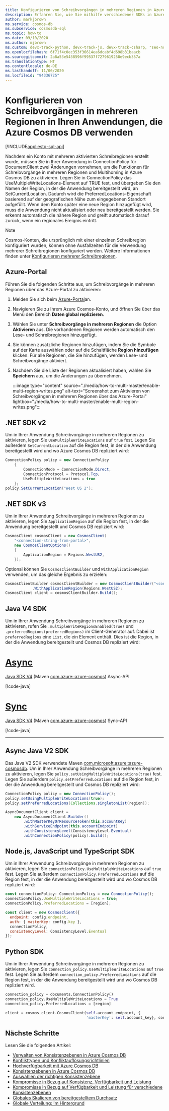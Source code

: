 ```yaml
---
title: Konfigurieren von Schreibvorgängen in mehreren Regionen in Azure Cosmos DB
description: Erfahren Sie, wie Sie mithilfe verschiedener SDKs in Azure Cosmos DB Schreibvorgänge in mehreren Regionen konfigurieren.
author: markjbrown
ms.service: cosmos-db
ms.subservice: cosmosdb-sql
ms.topic: how-to
ms.date: 09/10/2020
ms.author: mjbrown
ms.custom: devx-track-python, devx-track-js, devx-track-csharp, "seo-nov-2020"
ms.openlocfilehash: 6f71f4c0ec353f36614ea6dcabf4d698b31baacb
ms.sourcegitcommit: 2a8a53e5438596f99537f7279619258e9ecb357a
ms.translationtype: HT
ms.contentlocale: de-DE
ms.lasthandoff: 11/06/2020
ms.locfileid: "94336725"
---
```

# <a name="configure-multi-region-writes-in-your-applications-that-use-azure-cosmos-db"></a>Konfigurieren von Schreibvorgängen in mehreren Regionen in Ihren Anwendungen, die Azure Cosmos DB verwenden
[!INCLUDE[appliesto-sql-api](includes/appliesto-sql-api.md)]

Nachdem ein Konto mit mehreren aktivierten Schreibregionen erstellt wurde, müssen Sie in Ihrer Anwendung in ConnectionPolicy für DocumentClient zwei Änderungen vornehmen, um die Funktionen für Schreibvorgänge in mehreren Regionen und Multihoming in Azure Cosmos DB zu aktivieren. Legen Sie in ConnectionPolicy das UseMultipleWriteLocations-Element auf TRUE fest, und übergeben Sie den Namen der Region, in der die Anwendung bereitgestellt wird, an SetCurrentLocation. Dadurch wird die PreferredLocations-Eigenschaft basierend auf der geografischen Nähe zum eingegebenen Standort aufgefüllt. Wenn dem Konto später eine neue Region hinzugefügt wird, muss die Anwendung nicht aktualisiert oder neu bereitgestellt werden. Sie erkennt automatisch die nähere Region und greift automatisch darauf zurück, wenn ein regionales Ereignis eintritt.

> [!Note]
> Cosmos-Konten, die ursprünglich mit einer einzelnen Schreibregion konfiguriert wurden, können ohne Ausfallzeiten für die Verwendung mehrerer Schreibregionen konfiguriert werden. Weitere Informationen finden unter [Konfigurieren mehrerer Schreibregionen](how-to-manage-database-account.md#configure-multiple-write-regions).

## <a name="azure-portal"></a><a id="portal"></a> Azure-Portal

Führen Sie die folgenden Schritte aus, um Schreibvorgänge in mehreren Regionen über das Azure-Portal zu aktivieren:

1. Melden Sie sich beim [Azure-Portal](https://portal.azure.com/)an.

1. Navigieren Sie zu Ihrem Azure Cosmos-Konto, und öffnen Sie über das Menü den Bereich **Daten global replizieren**.

1. Wählen Sie unter **Schreibvorgänge in mehreren Regionen** die Option **Aktivieren** aus. Die vorhandenen Regionen werden automatisch den Lese- und Schreibregionen hinzugefügt.

1. Sie können zusätzliche Regionen hinzufügen, indem Sie die Symbole auf der Karte auswählen oder auf die Schaltfläche **Region hinzufügen** klicken. Für alle Regionen, die Sie hinzufügen, werden Lese- und Schreibvorgänge aktiviert.

1. Nachdem Sie die Liste der Regionen aktualisiert haben, wählen Sie **Speichern** aus, um die Änderungen zu übernehmen.

   :::image type="content" source="./media/how-to-multi-master/enable-multi-region-writes.png" alt-text="Screenshot zum Aktivieren von Schreibvorgängen in mehreren Regionen über das Azure-Portal" lightbox="./media/how-to-multi-master/enable-multi-region-writes.png":::

## <a name="net-sdk-v2"></a><a id="netv2"></a>.NET SDK v2

Um in Ihrer Anwendung Schreibvorgänge in mehreren Regionen zu aktivieren, legen Sie `UseMultipleWriteLocations` auf `true` fest. Legen Sie außerdem `SetCurrentLocation` auf die Region fest, in der die Anwendung bereitgestellt wird und wo Azure Cosmos DB repliziert wird:

```csharp
ConnectionPolicy policy = new ConnectionPolicy
    {
        ConnectionMode = ConnectionMode.Direct,
        ConnectionProtocol = Protocol.Tcp,
        UseMultipleWriteLocations = true
    };
policy.SetCurrentLocation("West US 2");
```

## <a name="net-sdk-v3"></a><a id="netv3"></a>.NET SDK v3

Um in Ihrer Anwendung Schreibvorgänge in mehreren Regionen zu aktivieren, legen Sie `ApplicationRegion` auf die Region fest, in der die Anwendung bereitgestellt und Cosmos DB repliziert wird:

```csharp
CosmosClient cosmosClient = new CosmosClient(
    "<connection-string-from-portal>", 
    new CosmosClientOptions()
    {
        ApplicationRegion = Regions.WestUS2,
    });
```

Optional können Sie `CosmosClientBuilder` und `WithApplicationRegion` verwenden, um das gleiche Ergebnis zu erzielen:

```csharp
CosmosClientBuilder cosmosClientBuilder = new CosmosClientBuilder("<connection-string-from-portal>")
            .WithApplicationRegion(Regions.WestUS2);
CosmosClient client = cosmosClientBuilder.Build();
```

## <a name="java-v4-sdk"></a><a id="java4-multi-region-writes"></a> Java V4 SDK

Um in Ihrer Anwendung Schreibvorgänge in mehreren Regionen zu aktivieren, rufen Sie `.multipleWriteRegionsEnabled(true)` und `.preferredRegions(preferredRegions)` im Client-Generator auf. Dabei ist `preferredRegions` eine `List`, die ein Element enthält. Dies ist die Region, in der die Anwendung bereitgestellt und Cosmos DB repliziert wird:

# <a name="async"></a>[Async](#tab/api-async)

   [Java SDK V4](sql-api-sdk-java-v4.md) (Maven [com.azure::azure-cosmos](https://mvnrepository.com/artifact/com.azure/azure-cosmos)) Async-API

   [!code-java[](~/azure-cosmos-java-sql-api-samples/src/main/java/com/azure/cosmos/examples/documentationsnippets/async/SampleDocumentationSnippetsAsync.java?name=ConfigureMultimasterAsync)]

# <a name="sync"></a>[Sync](#tab/api-sync)

   [Java SDK V4](sql-api-sdk-java-v4.md) (Maven [com.azure::azure-cosmos](https://mvnrepository.com/artifact/com.azure/azure-cosmos)) Sync-API

   [!code-java[](~/azure-cosmos-java-sql-api-samples/src/main/java/com/azure/cosmos/examples/documentationsnippets/sync/SampleDocumentationSnippets.java?name=ConfigureMultimasterSync)]

--- 

## <a name="async-java-v2-sdk"></a><a id="java2-multi-region-writes"></a> Async Java V2 SDK

Das Java V2 SDK verwendete Maven [com.microsoft.azure::azure-cosmosdb](https://mvnrepository.com/artifact/com.microsoft.azure/azure-cosmosdb). Um in Ihrer Anwendung Schreibvorgänge in mehreren Regionen zu aktivieren, legen Sie `policy.setUsingMultipleWriteLocations(true)` fest. Legen Sie außerdem `policy.setPreferredLocations` auf die Region fest, in der die Anwendung bereitgestellt und Cosmos DB repliziert wird:

```java
ConnectionPolicy policy = new ConnectionPolicy();
policy.setUsingMultipleWriteLocations(true);
policy.setPreferredLocations(Collections.singletonList(region));

AsyncDocumentClient client =
    new AsyncDocumentClient.Builder()
        .withMasterKeyOrResourceToken(this.accountKey)
        .withServiceEndpoint(this.accountEndpoint)
        .withConsistencyLevel(ConsistencyLevel.Eventual)
        .withConnectionPolicy(policy).build();
```

## <a name="nodejs-javascript-and-typescript-sdks"></a><a id="javascript"></a>Node.js, JavaScript und TypeScript SDK

Um in Ihrer Anwendung Schreibvorgänge in mehreren Regionen zu aktivieren, legen Sie `connectionPolicy.UseMultipleWriteLocations` auf `true` fest. Legen Sie außerdem `connectionPolicy.PreferredLocations` auf die Region fest, in der die Anwendung bereitgestellt wird und wo Cosmos DB repliziert wird:

```javascript
const connectionPolicy: ConnectionPolicy = new ConnectionPolicy();
connectionPolicy.UseMultipleWriteLocations = true;
connectionPolicy.PreferredLocations = [region];

const client = new CosmosClient({
  endpoint: config.endpoint,
  auth: { masterKey: config.key },
  connectionPolicy,
  consistencyLevel: ConsistencyLevel.Eventual
});
```

## <a name="python-sdk"></a><a id="python"></a>Python SDK

Um in Ihrer Anwendung Schreibvorgänge in mehreren Regionen zu aktivieren, legen Sie `connection_policy.UseMultipleWriteLocations` auf `true` fest. Legen Sie außerdem `connection_policy.PreferredLocations` auf die Region fest, in der die Anwendung bereitgestellt wird und wo Cosmos DB repliziert wird.

```python
connection_policy = documents.ConnectionPolicy()
connection_policy.UseMultipleWriteLocations = True
connection_policy.PreferredLocations = [region]

client = cosmos_client.CosmosClient(self.account_endpoint, {
                                    'masterKey': self.account_key}, connection_policy, documents.ConsistencyLevel.Session)
```

## <a name="next-steps"></a>Nächste Schritte

Lesen Sie die folgenden Artikel:

* [Verwalten von Konsistenzebenen in Azure Cosmos DB](how-to-manage-consistency.md#utilize-session-tokens)
* [Konflikttypen und Konfliktauflösungsrichtlinien](conflict-resolution-policies.md)
* [Hochverfügbarkeit mit Azure Cosmos DB](high-availability.md)
* [Konsistenzebenen in Azure Cosmos DB](consistency-levels.md)
* [Auswählen der richtigen Konsistenzebene](./consistency-levels.md)
* [Kompromisse in Bezug auf Konsistenz, Verfügbarkeit und Leistung](./consistency-levels.md)
* [Kompromisse in Bezug auf Verfügbarkeit und Leistung für verschiedene Konsistenzebenen](./consistency-levels.md)
* [Globales Skalieren von bereitgestelltem Durchsatz](./request-units.md)
* [Globale Verteilung: Im Hintergrund](global-dist-under-the-hood.md)